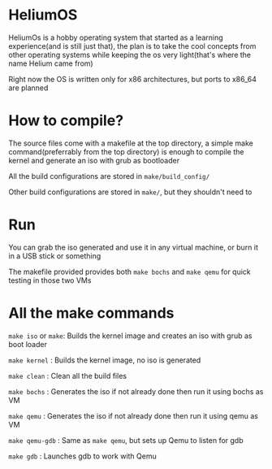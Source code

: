 # HeliumOS
HeliumOs is a hobby operating system that started as a learning experience(and is still just that), the plan is to take the cool concepts from other operating systems while keeping the os very light(that's where the name Helium came from)

Right now the OS is written only for x86 architectures, but ports to x86_64 are planned

# How to compile?
The source files come with a makefile at the top directory, a simple make command(preferrably from the top directory) is enough to compile the kernel and generate an iso with grub as bootloader

All the build configurations are stored in `make/build_config/`

Other build configurations are stored in `make/`, but they shouldn't need to

# Run
You can grab the iso generated and use it in any virtual machine, or burn it in a USB stick or something

The makefile provided provides both `make bochs` and `make qemu` for quick testing in those two VMs

# All the make commands
`make iso` or `make`: Builds the kernel image and creates an iso with grub as boot loader

`make kernel`       : Builds the kernel image, no iso is generated

`make clean`        : Clean all the build files

`make bochs`        : Generates the iso if not already done then run it using bochs as VM

`make qemu`         : Generates the iso if not already done then run it using qemu as VM

`make qemu-gdb`     : Same as `make qemu`, but sets up Qemu to listen for gdb

`make gdb`          : Launches gdb to work with Qemu
